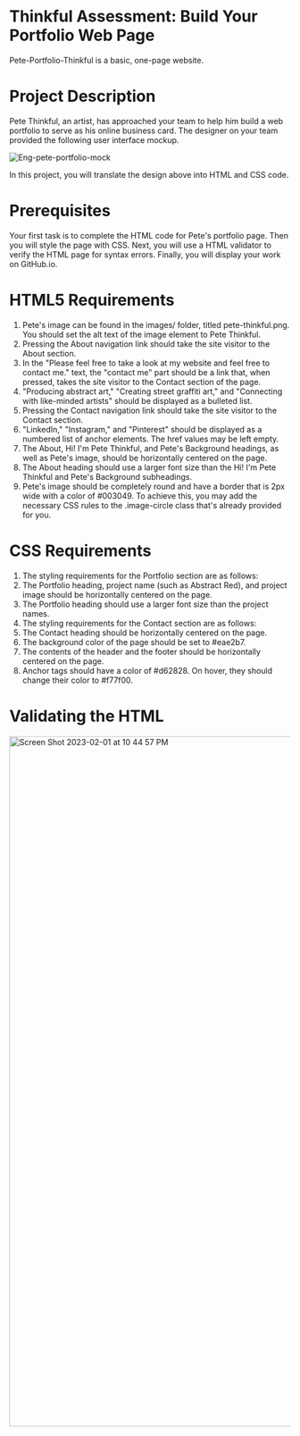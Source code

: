 # Thinkful Assessment: Build Your Portfolio Web Page

Pete-Portfolio-Thinkful is a basic, one-page website. 

# Project Description
Pete Thinkful, an artist, has approached your team to help him build a web portfolio to serve as his online business card. The designer on your team provided the following user interface mockup.

![Eng-pete-portfolio-mock](https://user-images.githubusercontent.com/123777132/216225392-86f5b82c-a042-4c55-af7b-400fb9890271.png)

In this project, you will translate the design above into HTML and CSS code.

# Prerequisites
Your first task is to complete the HTML code for Pete's portfolio page. Then you will style the page with CSS. Next, you will use a HTML validator to verify the HTML page for syntax errors. Finally, you will display your work on GitHub.io.

# HTML5 Requirements
1. Pete's image can be found in the images/ folder, titled pete-thinkful.png. You should set the alt text of the image element to Pete Thinkful.
2. Pressing the About navigation link should take the site visitor to the About section.
3. In the "Please feel free to take a look at my website and feel free to contact me." text, the "contact me" part should be a link that, when pressed, takes the site visitor to the Contact section of the page.
4. "Producing abstract art," "Creating street graffiti art," and "Connecting with like-minded artists" should be displayed as a bulleted list.
5. Pressing the Contact navigation link should take the site visitor to the Contact section.
6. "LinkedIn," "Instagram," and "Pinterest" should be displayed as a numbered list of anchor elements. The href values may be left empty.
7. The About, Hi! I'm Pete Thinkful, and Pete's Background headings, as well as Pete's image, should be horizontally centered on the page.
8. The About heading should use a larger font size than the Hi! I'm Pete Thinkful and Pete's Background subheadings.
9. Pete's image should be completely round and have a border that is 2px wide with a color of #003049. To achieve this, you may add the necessary CSS rules to the .image-circle class that's already provided for you.

# CSS Requirements
1. The styling requirements for the Portfolio section are as follows:
2. The Portfolio heading, project name (such as Abstract Red), and project image should be horizontally centered on the page.
3. The Portfolio heading should use a larger font size than the project names.
4. The styling requirements for the Contact section are as follows:
5. The Contact heading should be horizontally centered on the page.
6. The background color of the page should be set to #eae2b7.
7. The contents of the header and the footer should be horizontally centered on the page.
8. Anchor tags should have a color of #d62828. On hover, they should change their color to #f77f00.

# Validating the HTML
<img width="1236" alt="Screen Shot 2023-02-01 at 10 44 57 PM" src="https://user-images.githubusercontent.com/123777132/216226646-3909ed5e-0baf-4c31-bf5b-0b8049fcf01a.png">
